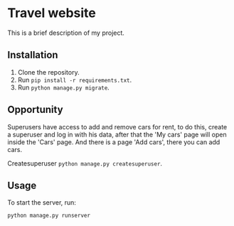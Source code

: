 # Travel website

This is a brief description of my project.

## Installation

1. Clone the repository.
2. Run `pip install -r requirements.txt`.
3. Run `python manage.py migrate`.

## Opportunity

Superusers have access to add and remove cars for rent, to do this, create a superuser and log in with his data, after that the 'My cars' page will open inside the 'Cars' page. And there is a page 'Add cars', there you can add cars.

Createsuperuser `python manage.py createsuperuser`.

## Usage

To start the server, run:
```bash
python manage.py runserver
